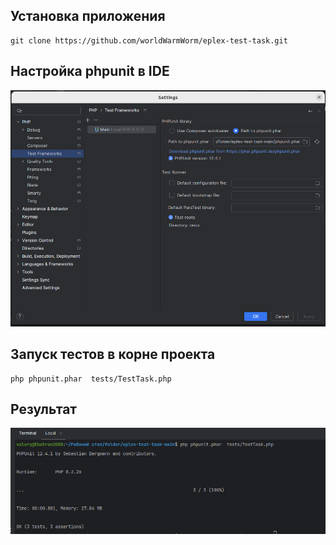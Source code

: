 ## Установка приложения

```
git clone https://github.com/worldWarmWorm/eplex-test-task.git
```

## Настройка phpunit в IDE

<img src="./screenshots/img.png" alt="img.png">

## Запуск тестов в корне проекта

```
php phpunit.phar  tests/TestTask.php
```

## Результат

<img src="./screenshots/img_1.png" alt="img_1.png">